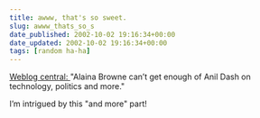 ```yaml
---
title: awww, that's so sweet.
slug: awww_thats_so_s
date_published: 2002-10-02 19:16:34+00:00
date_updated: 2002-10-02 19:16:34+00:00
tags: [random ha-ha]
---
```

[Weblog central: ](http://www.msnbc.com/news/809307.asp)"Alaina Browne can’t get enough of Anil Dash on technology, politics and more."

I’m intrigued by this "and more" part!
